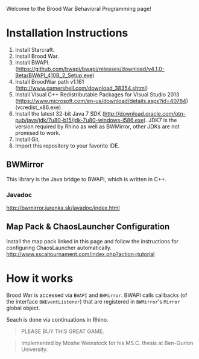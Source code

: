Welcome to the Brood War Behavioral Programming page!

# Installation Instructions
1. Install Starcraft.
2. Install Brood War.
3. Install BWAPI. (https://github.com/bwapi/bwapi/releases/download/v4.1.0-Beta/BWAPI_410B_2_Setup.exe)
4. Install BroodWar path v1.161 (http://www.gamershell.com/download_38354.shtml)
5. Install Visual C++ Redistributable Packages for Visual Studio 2013 (https://www.microsoft.com/en-us/download/details.aspx?id=40784) (vcredist_x86.exe)
6. Install the latest 32-bit Java 7 SDK (http://download.oracle.com/otn-pub/java/jdk/7u80-b15/jdk-7u80-windows-i586.exe). JDK7 is the version required by Rhino as well as BWMirror, other JDKs are not promised to work.
7. Install Git.
8. Import this repository to your favorite IDE.

## BWMirror
This library is the Java bridge to BWAPI, which is written in C++.
### Javadoc
http://bwmirror.jurenka.sk/javadoc/index.html

## Map Pack & ChaosLauncher Configuration
Install the map pack linked in this page and follow the instructions for configuring ChaosLauncher automatically.
http://www.sscaitournament.com/index.php?action=tutorial


# How it works
Brood War is accessed via `BWAPI` and `BWMirror`. BWAPI calls callbacks (of the interface `BWEventListener`) that are registered in `BWMirror`'s `Mirror` global object.

Seach is done via continuations in Rhino.









> PLEASE BUY THIS GREAT GAME.

> Implemented by Moshe Weinstock for his MS.C. thesis at Ben-Gurion University.
